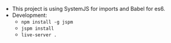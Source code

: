 * This project is using SystemJS for imports and Babel for es6.
* Development:
    * `npm install -g jspm`
    * `jspm install`
    * `live-server .`